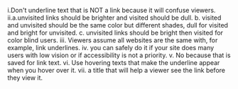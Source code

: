 i.Don't underline text that is NOT a link because it will confuse viewers.
ii.a.unvisited links should be brighter and visited should be dull.
   b. visited and unvisited should be the same color but different shades, dull
   for visited and bright for unvisited.
   c. unvisited links should be bright then visited for color blind users.
iii. Viewers assume all websites are the same with, for example, link underlines.
iv. you can safely do it if your site does many users with low vision or
if accessibility  is not a priority.
v. No because that is saved for link text.
vi. Use hovering texts that make the underline appear when you hover over it.
vii. a title that will help a viewer see the link before they view it.
